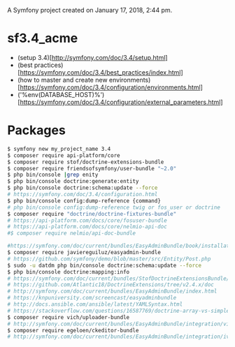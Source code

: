 
A Symfony project created on January 17, 2018, 2:44 pm.

# sf3.4_acme
- (setup 3.4)[http://symfony.com/doc/3.4/setup.html]
- (best practices)[https://symfony.com/doc/3.4/best_practices/index.html]
- (how to master and create new environments)[https://symfony.com/doc/3.4/configuration/environments.html]
- ('%env(DATABASE_HOST)%')[https://symfony.com/doc/3.4/configuration/external_parameters.html]
# Packages
```bash
$ symfony new my_project_name 3.4
$ composer require api-platform/core
$ composer require stof/doctrine-extensions-bundle
$ composer require friendsofsymfony/user-bundle "~2.0"
$ php bin/console |grep enity
$ php bin/console doctrine:generate:entity
$ php bin/console doctrine:schema:update --force
# https://symfony.com/doc/3.4/configuration.html
$ php bin/console config:dump-reference {command}
# php bin/console config:dump-reference twig or fos_user or doctrine
$ composer require "doctrine/doctrine-fixtures-bundle"
# https://api-platform.com/docs/core/fosuser-bundle
# https://api-platform.com/docs/core/nelmio-api-doc
#$ composer require nelmio/api-doc-bundle

#https://symfony.com/doc/current/bundles/EasyAdminBundle/book/installation.html
$ composer require javiereguiluz/easyadmin-bundle
# https://github.com/symfony/demo/blob/master/src/Entity/Post.php
$ sudo -u datdm php bin/console doctrine:schema:update --force
$ php bin/console doctrine:mapping:info
# https://symfony.com/doc/current/bundles/StofDoctrineExtensionsBundle/index.html
# https://github.com/Atlantic18/DoctrineExtensions/tree/v2.4.x/doc
# http://symfony.com/doc/current/bundles/EasyAdminBundle/index.html
# https://knpuniversity.com/screencast/easyadminbundle
# http://docs.ansible.com/ansible/latest/YAMLSyntax.html
# https://stackoverflow.com/questions/16587769/doctrine-array-vs-simple-array-vs-json-array
$ composer require vich/uploader-bundle
# http://symfony.com/doc/current/bundles/EasyAdminBundle/integration/vichuploaderbundle.html
$ composer require egeloen/ckeditor-bundle
# http://symfony.com/doc/current/bundles/EasyAdminBundle/integration/ivoryckeditorbundle.html
```